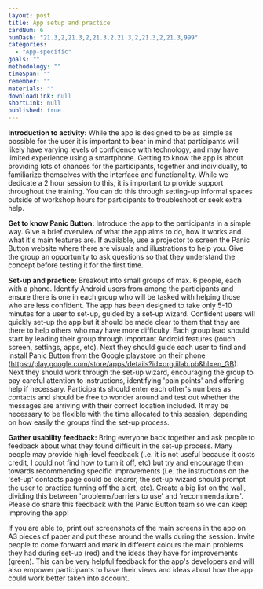 ```yaml
---
layout: post
title: App setup and practice
cardNum: 6
numDash: "21.3,2,21.3,2,21.3,2,21.3,2,21.3,2,21.3,999"
categories: 
  - "App-specific"
goals: ""
methodology: ""
timeSpan: ""
remember: ""
materials: ""
downloadLink: null
shortLink: null
published: true
---
```





**Introduction to activity:** While the app is designed to be as simple as possible for the user it is important to bear in mind that participants will likely have varying levels of confidence with technology, and may have limited experience using a smartphone.  Getting to know the app is about providing lots of chances for the participants, together and individually, to familiarize themselves with the interface and functionality. While we dedicate a 2 hour session to this, it is important to provide support throughout the training. You can do this through setting-up informal spaces outside of workshop hours for participants to troubleshoot or seek extra help. 

**Get to know Panic Button:** Introduce the app to the participants in a simple way. Give a brief overview of what the app aims to do, how it works and what it's main features are. If available, use a projector to screen the Panic Button website where there are visuals and illustrations to help you. Give the group an opportunity to ask questions so that they understand the concept before testing it for the first time.

**Set-up and practice:** Breakout into small groups of max. 6 people, each with a phone. Identify Android users from among the participants and ensure there is one in each group who will be tasked with helping those who are less confident. The app has been designed to take only 5-10 minutes for a user to set-up, guided by a set-up wizard. Confident users will quickly set-up the app but it should be made clear to them that they are there to help others who may have more difficulty. Each group lead should start by leading their group through important Android features (touch screen, settings, apps, etc). Next they should guide each user to find and install Panic Button from the Google playstore on their phone (https://play.google.com/store/apps/details?id=org.iilab.pb&hl=en_GB). Next they should work through the set-up wizard, encouraging the group to pay careful attention to instructions, identifying 'pain points' and offering help if necessary. Participants should enter each other's numbers as contacts and should be free to wonder around and test out whether the messages are arriving with their correct location included.  It may be necessary to be flexible with the time allocated to this session, depending on how easily the groups find the set-up process. 

**Gather usability feedback:** Bring everyone back together and ask people to feedback about what they found difficult in the set-up process. Many people may provide high-level feedback (i.e. it is not useful because it costs credit, I could not find how to turn it off, etc) but try and encourage them towards recommending specific improvements (i.e. the instructions on the 'set-up' contacts page could be clearer, the set-up wizard should prompt the user to practice turning off the alert, etc). Create a big list on the wall, dividing this between 'problems/barriers to use' and 'recommendations'. Please do share this feedback with the Panic Button team so we can keep improving the app!

<div class="cs-online" id="onlineContent" markdown="1">
If you are able to, print out screenshots of the main screens in the app on A3 pieces of paper and put these around the walls during the session. Invite people to come forward and mark in different colours the main problems they had during set-up (red) and the ideas they have for improvements (green). This can be very helpful feedback for the app's developers and will also empower participants to have their views and ideas about how the app could work better taken into account. 
</div>
